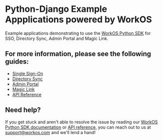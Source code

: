# Python-Django Example Appplications powered by WorkOS

Example applications demonstrating to use the [WorkOS Python SDK](https://github.com/workos-inc/workos-python) for SSO, Directory Sync, Admin Portal and Magic Link.

## For more information, please see the following guides:

* [Single Sign-On](https://workos.com/docs/sso/guide)
* [Directory Sync](https://workos.com/docs/directory-sync/guide)
* [Admin Portal](https://workos.com/docs/admin-portal/guide)
* [Magic Link](https://workos.com/docs/magic-link/guide)
* [API Reference](https://workos.com/docs/reference)

## Need help?

If you get stuck and aren't able to resolve the issue by reading our [WorkOS Python SDK documentation](_https://docs.workos.com/sdk/python_) or [API reference](https://workos.com/docs/reference), you can reach out to us at support@workos.com and we'll lend a hand!
